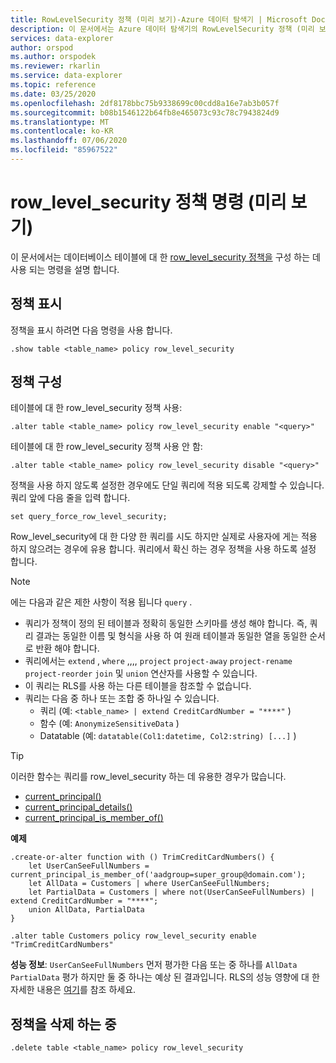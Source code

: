 ```yaml
---
title: RowLevelSecurity 정책 (미리 보기)-Azure 데이터 탐색기 | Microsoft Docs
description: 이 문서에서는 Azure 데이터 탐색기의 RowLevelSecurity 정책 (미리 보기)에 대해 설명 합니다.
services: data-explorer
author: orspod
ms.author: orspodek
ms.reviewer: rkarlin
ms.service: data-explorer
ms.topic: reference
ms.date: 03/25/2020
ms.openlocfilehash: 2df8178bbc75b9338699c00cdd8a16e7ab3b057f
ms.sourcegitcommit: b08b1546122b64fb8e465073c93c78c7943824d9
ms.translationtype: MT
ms.contentlocale: ko-KR
ms.lasthandoff: 07/06/2020
ms.locfileid: "85967522"
---
```

# <a name="row_level_security-policy-command-preview"></a>row_level_security 정책 명령 (미리 보기)

이 문서에서는 데이터베이스 테이블에 대 한 [row_level_security 정책을](rowlevelsecuritypolicy.md) 구성 하는 데 사용 되는 명령을 설명 합니다.

## <a name="displaying-the-policy"></a>정책 표시

정책을 표시 하려면 다음 명령을 사용 합니다.

```kusto
.show table <table_name> policy row_level_security
```

## <a name="configuring-the-policy"></a>정책 구성

테이블에 대 한 row_level_security 정책 사용:

```kusto
.alter table <table_name> policy row_level_security enable "<query>"
```

테이블에 대 한 row_level_security 정책 사용 안 함:

```kusto
.alter table <table_name> policy row_level_security disable "<query>"
```

정책을 사용 하지 않도록 설정한 경우에도 단일 쿼리에 적용 되도록 강제할 수 있습니다. 쿼리 앞에 다음 줄을 입력 합니다.

`set query_force_row_level_security;`

Row_level_security에 대 한 다양 한 쿼리를 시도 하지만 실제로 사용자에 게는 적용 하지 않으려는 경우에 유용 합니다. 쿼리에서 확신 하는 경우 정책을 사용 하도록 설정 합니다.

> [!NOTE]
> 에는 다음과 같은 제한 사항이 적용 됩니다 `query` .
>
> * 쿼리가 정책이 정의 된 테이블과 정확히 동일한 스키마를 생성 해야 합니다. 즉, 쿼리 결과는 동일한 이름 및 형식을 사용 하 여 원래 테이블과 동일한 열을 동일한 순서로 반환 해야 합니다.
> * 쿼리에서는 `extend` , `where` ,,,, `project` `project-away` `project-rename` `project-reorder` `join` 및 `union` 연산자를 사용할 수 있습니다.
> * 이 쿼리는 RLS를 사용 하는 다른 테이블을 참조할 수 없습니다.
> * 쿼리는 다음 중 하나 또는 조합 중 하나일 수 있습니다.
>    * 쿼리 (예: `<table_name> | extend CreditCardNumber = "****"` )
>    * 함수 (예: `AnonymizeSensitiveData` )
>    * Datatable (예: `datatable(Col1:datetime, Col2:string) [...]` )

> [!TIP]
> 이러한 함수는 쿼리를 row_level_security 하는 데 유용한 경우가 많습니다.
> * [current_principal()](../query/current-principalfunction.md)
> * [current_principal_details()](../query/current-principal-detailsfunction.md)
> * [current_principal_is_member_of()](../query/current-principal-ismemberoffunction.md)

**예제**

```kusto
.create-or-alter function with () TrimCreditCardNumbers() {
    let UserCanSeeFullNumbers = current_principal_is_member_of('aadgroup=super_group@domain.com');
    let AllData = Customers | where UserCanSeeFullNumbers;
    let PartialData = Customers | where not(UserCanSeeFullNumbers) | extend CreditCardNumber = "****";
    union AllData, PartialData
}

.alter table Customers policy row_level_security enable "TrimCreditCardNumbers"
```

**성능 정보**: `UserCanSeeFullNumbers` 먼저 평가한 다음 또는 중 하나를 `AllData` `PartialData` 평가 하지만 둘 중 하나는 예상 된 결과입니다.
RLS의 성능 영향에 대 한 자세한 내용은 [여기](rowlevelsecuritypolicy.md#performance-impact-on-queries)를 참조 하세요.

## <a name="deleting-the-policy"></a>정책을 삭제 하는 중

```kusto
.delete table <table_name> policy row_level_security
```

